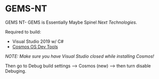 # GEMS-NT
GEMS NT- GEMS is Essentially Maybe Spinel *Next Technologies.*

Required to build:

* Visual Studio 2019 w/ C#
* [Cosmos OS Dev Tools](https://github.com/CosmosOS/Cosmos/releases)

*NOTE: Make sure you have Visual Studio closed while installing Cosmos!*

Then go to Debug build settings --> Cosmos (new) --> then turn disable Debuging.
